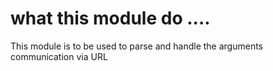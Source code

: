 # what this module do ....

This module is to be used to parse and handle the arguments communication via URL
